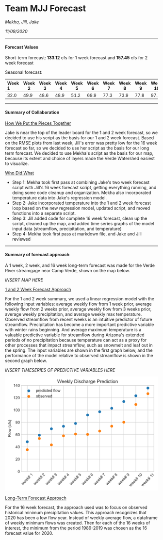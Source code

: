 # Team MJJ Forecast
*Mekha, Jill, Jake*

*11/09/2020*

---------
#### Forecast Values

Short-term forecast: **133.12** cfs for 1 week forecast and **157.45** cfs for 2 week forecast

Seasonal forecast:

|Week 1|Week 2|Week 3|Week 4|Week 5|Week 6|Week 7|Week 8|Week 9|Week 10|Week 11|Week 12|Week 13|Week 14|Week 15|Week 16|
|:---- | ---- | ---- | ---- | ---- | ---- | ---- | ---- | ---- | ----- | ----- | ----- | ----- | ----- | ----- | ----- |
|  32.0|  49.9|  48.6|  48.9|  51.2|  69.9|  77.3|  73.9|  77.8|   97.1|  121.0|  129.0|  135.0|  145.0|  154.0|  166.0|

---------
#### Summary of Collaboration

<ins>How We Put the Pieces Together</ins>

Jake is near the top of the leader board for the 1 and 2 week forecast, so we decided to use his script as the basis for our 1 and 2 week forecast. Based on the RMSE plots from last week, Jill's error was pretty low for the 16 week forecast so far, so we decided to use her script as the basis for our long term forecast. We decided to use Mekha's script as the basis for our map, because its extent and choice of layers made the Verde Watershed easiest to visualize.

<ins>Who Did What</ins>
* Step 1: Mekha took first pass at combining Jake's two week forecast script with Jill's 16 week forecast script, getting everything running, and doing some code cleanup and organization. Mekha also incorporated temperature data into Jake's regression model.
* Step 2: Jake incorporated temperature into the 1 and 2 week forecast loop based on the new regression model, updated script, and moved functions into a separate script.
* Step 3: Jill added code for complete 16 week forecast, clean up the script, cleaned up the map, and added time series graphs of the model input data (streamflow, precipitation, and temperature)
* Step 4: Mekha took first pass at markdown file, and Jake and Jill reviewed

---------
#### Summary of forecast approach

A 1 week, 2 week, and 16 week long-term forecast was made for the Verde River streamgage near Camp Verde, shown on the map below.

*INSERT MAP HERE*

<ins>1 and 2 Week Forecast Approach</ins>

For the 1 and 2 week summary, we used a linear regression model with the following input variables: average weekly flow from 1 week prior, average weekly flow from 2 weeks prior, average weekly flow from 3 weeks prior, average weekly precipitation, and average weekly max temperature. Observed streamflow from recent weeks is an intuitive predictor of future streamflow. Precipitation has become a more important predictive variable with winter rains beginning. And average maximum temperature is a valuable predictive variable for streamflow during Arizona's extended periods of no precipitation because temperature can act as a proxy for other processes that impact streamflow, such as snowmelt and leaf out in the spring. The input variables are shown in the first graph below, and the performance of the model relative to observed streamflow is shown in the second graph below.

*INSERT TIMESERIES OF PREDICTIVE VARIABLES HERE*

![](assets/README-1a135616.png)

<ins>Long-Term Forecast Approach</ins>

For the 16 week forecast, the approach used was to focus on observed historical minimum precipitation values. This approach recognizes that 2020 has been a low flow year. Instead of weekly average flow, a dataframe of weekly minimum flows was created. Then for each of the 16 weeks of interest, the minimum from the period 1989-2019 was chosen as the 16 forecast value for 2020.
